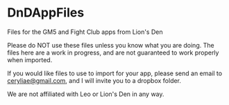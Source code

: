 # DnDAppFiles
Files for the GM5 and Fight Club apps from Lion's Den

Please do NOT use these files unless you know what you are doing. The files here are a work in progress, and are not guaranteed to work properly when imported.

If you would like files to use to import for your app, please send an email to ceryliae@gmail.com, and I will invite you to a dropbox folder.

We are not affiliated with Leo or Lion's Den in any way.